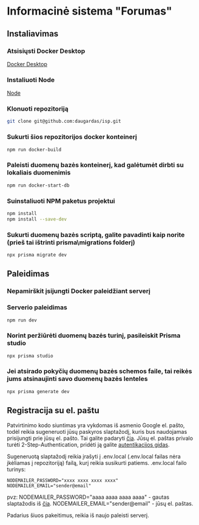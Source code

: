 # Informacinė sistema "Forumas"

## Instaliavimas

### Atsisiųsti Docker Desktop

[Docker Desktop](https://www.docker.com/products/docker-desktop/)

### Instaliuoti Node

[Node](https://nodejs.org/en/download)

### Klonuoti repozitoriją

```bash
git clone git@github.com:daugardas/isp.git
```

### Sukurti šios repozitorijos docker konteinerį

```bash
npm run docker-build
```

### Paleisti duomenų bazės konteinerį, kad galėtumėt dirbti su lokaliais duomenimis

```bash
npm run docker-start-db
```

### Suinstaliuoti NPM paketus projektui

```bash
npm install
npm install --save-dev
```


### Sukurti duomenų bazės scriptą, galite pavadinti kaip norite (prieš tai ištrinti prisma\migrations folderį)

```bash
npx prisma migrate dev 
```

## Paleidimas

### Nepamirškit įsijungti Docker paleidžiant serverį

### Serverio paleidimas

```bash
npm run dev
```

### Norint peržiūrėti duomenų bazės turinį, pasileiskit Prisma studio

```bash
npx prisma studio
```

### Jei atsirado pokyčių duomenų bazės schemos faile, tai reikės jums atsinaujinti savo duomenų bazės lenteles

```bash
npx prisma generate dev
```

## Registracija su el. paštu

Patvirtinimo kodo siuntimas yra vykdomas iš asmenio Google el. pašto, todėl reikia sugeneruoti jūsų paskyros slaptažodį, kuris bus naudojamas prisijungti prie jūsų el. pašto. Tai galite padaryti [čia](https://myaccount.google.com/apppasswords).
Jūsų el. paštas privalo turėti 2-Step-Authentication, pridėti ją galite [autentikacijos gidas](https://support.google.com/accounts/answer/185833?hl=en).

Sugeneruotą slaptažodį reikia įrašyti į .env.local (.env.local failas nėra įkėliamas į repozitoriją) failą, kurį reikia susikurti patiems. .env.local failo turinys:

```env
NODEMAILER_PASSWORD="xxxx xxxx xxxx xxxx"
NODEMAILER_EMAIL="sender@email"
```

pvz:
NODEMAILER_PASSWORD="aaaa aaaa aaaa aaaa" - gautas slaptažodis iš [čia](https://myaccount.google.com/apppasswords).
NODEMAILER_EMAIL="sender@email" - jūsų el. paštas.


Padarius šiuos pakeitimus, reikia iš naujo paleisti serverį.
